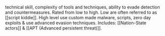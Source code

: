  technical skill, complexity of tools and techniques, ability to evade detection and countermeasures. Rated from low to high. Low are often referred to as [[script kiddie]]. High level use custom made malware, scripts, zero day exploits & use advanced evasion techniques. Includes: [[Nation-State actors]] & [[APT (Advanced persistent threat)]].